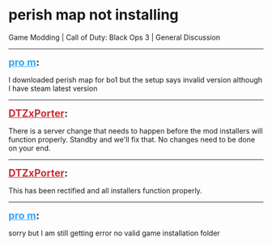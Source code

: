 # perish map not installing
Game Modding | Call of Duty: Black Ops 3 | General Discussion

---
<strong style="font-size: 1.4em;"><span style="text-decoration: underline;text-decoration-color: #34a7f9;"><span style="color:#34a7f9;">pro m</span></span>:</strong>

<p>I downloaded perish map for bo1 but the setup says invalid version although I have steam latest version</p>

---
<strong style="font-size: 1.4em;"><span style="text-decoration: underline;text-decoration-color: #CB2D36;"><span style="color:#CB2D36;">DTZxPorter</span></span>:</strong>

<p>There is a server change that needs to happen before the mod installers will function properly. Standby and we&#39;ll fix that. No changes need to be done on your end.</p>

---
<strong style="font-size: 1.4em;"><span style="text-decoration: underline;text-decoration-color: #CB2D36;"><span style="color:#CB2D36;">DTZxPorter</span></span>:</strong>

<p>This has been rectified and all installers function properly.</p>

---
<strong style="font-size: 1.4em;"><span style="text-decoration: underline;text-decoration-color: #34a7f9;"><span style="color:#34a7f9;">pro m</span></span>:</strong>

<p>sorry but I am still getting error no valid game installation folder</p>
